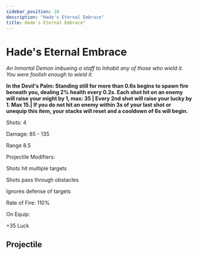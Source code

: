 ```yaml
---
sidebar_position: 10
description: "Hade's Eternal Embrace"
title: Hade's Eternal Embrace"
---
```



# Hade's Eternal Embrace


<i> An Inmortal Demon imbueing a staff to Inhabit any of those who wield it. You were foolish enough to wield it. </i>


**In the Devil's Palm: Standing still for more than 0.6s begins to spawn fire beneath you, dealing 2% health every 0.2s. Each shot hit on an enemy will raise your might by 1, max: 35 | Every 2nd shot will raise your lucky by 1. Max 15.| If you do not hit an enemy within 3s of your last shot or unequip this item, your stacks will reset and a cooldown of 6s will begin.** 


Shots: 4

Damage: 85 - 135

Range 8.5

Projectile Modifiers:

Shots hit multiple targets

Shots pass through obstacles

Ignores defense of targets

Rate of Fire: 110%

On Equip:

+35 Luck


## Projectile



